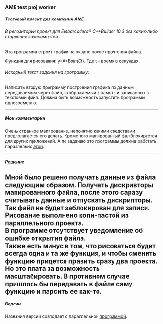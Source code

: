 ### AME test proj worker
##### Тестовый проект для компании АМЕ  

###### В репозитории проект для Embarcadero® C++Builder 10.3 без каких-либо сторонних записимостей
Эта программа строит график на экране после прочтения файла.  

Функция для рисования: y=A+B*sin(C*t). Где t – время в секундах. 

###### Исходный текст задания на программу:  

Написать вторую программу построения графика по данным передаваемым через файл, отображаемый в память и записанных в текстовый файл. Должна быть возможность запустить программы одновременно.

---

##### Мои комментарии

Очень странное мапирование, непонятно какими средствами предполагается его делать. Кроме того мапированный фал блокируется для других приложений. А по заданию это программы должна работать параллельно [этой](http://github.com/Kirik516/AME_test_proj_worker).

---

##### Решение

Мной было решено получать данные из файла следующим образом. Получать дискривторы мапированного файла, после этого саразу считывать данные и отпускать дискрипторы. Так файл не будет заблокирован для записи.
Рисование выполнено копи-пастой из параллельного проекта.  
В программе отсутствует уведомление об ошибке открытия файла.  
Также есть минус в том, что рисоваться будет всегда одна и та же функция, и чтобы сменить функцию придется править сразу два проекта. Но это плата за возможность масштабировать. В противном случае пришлось бы передавать в файле саму функцию и парсить ее как-то.
---

##### Версии

Названия версий совподает с параллельной [программой](http://github.com/Kirik516/AME_test_proj_worker).
